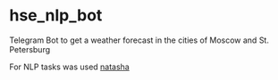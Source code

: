 # hse_nlp_bot
Telegram Bot to get a weather forecast in the cities of Moscow and St. Petersburg

For NLP tasks was used [natasha](https://github.com/natasha/natasha)
